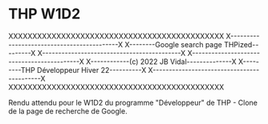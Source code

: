 # THP W1D2

XXXXXXXXXXXXXXXXXXXXXXXXXXXXXXXXXXXXXXXXXXXXX
X-------------------------------------------X
X--------Google search page THPized---------X
X-------------------------------------------X
X-------------------------------------------X
X------------(c) 2022 JB Vidal--------------X
X---------THP Développeur Hiver 22----------X
X-------------------------------------------X
XXXXXXXXXXXXXXXXXXXXXXXXXXXXXXXXXXXXXXXXXXXXX

Rendu attendu pour le W1D2 du programme "Développeur" de THP - Clone de la page de recherche de Google.
